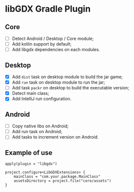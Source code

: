 # libGDX Gradle Plugin


## Core
- [ ] Detect Android / Desktop / Core module;
- [ ] Add kotlin support by default;
- [ ] Add libgdx dependencies on each modules.

## Desktop
- [x] Add `dist` task on desktop module to build the jar game;
- [x] Add `run` task on desktop module to run the jar;
- [ ] Add task `packr` on desktop to build the executable version;
- [x] Detect main class;
- [x] Add IntelliJ run configuration.

## Android
- [ ] Copy native libs on Android;
- [ ] Add run task on Android;
- [ ] Add tasks to increment version on Android.

## Example of use

```
apply(plugin = "libgdx")

project.configure<LibGDXExtensions> {
    mainClass = "com.your.package.MainClass"
    assetsDirectory = project.file("core/assets")
}
```
